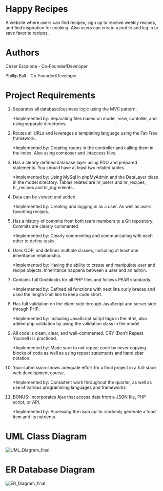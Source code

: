 # Happy Recipes
A website where users can find recipes, sign up to receive weekly recipes, and find inspiration for cooking. Also users can create a profile and log in to save favorite recipes.

# Authors
Ceser Escalona - Co-Founder/Developer

Phillip Ball - Co-Founder/Developer

# Project Requirements
1. Separates all database/business logic using the MVC pattern.

   *Implemented by: Separating files based on model, view, contoller, and using separate directories.
2. Routes all URLs and leverages a templating language using the Fat-Free framework.

   *Implemented by: Creating routes in the controller and calling them in the index. Also using composer and .htaccess files.
3. Has a clearly defined database layer using PDO and prepared statements. You should have at least two related tables.

   *Implemented by: Using MySql in phpMyAdmin and the DataLayer class in the model directory. Tables related are hr_users and hr_recipes, hr_recipes and hr_ingredients.
4. Data can be viewed and added.

   *Implemented by: Creating and logging in as a user. As well as users favoriting recipes.
5. Has a history of commits from both team members to a Git repository. Commits are clearly commented.

   *Implemented by: Clearly commenting and communicating with each other to define tasks.
6. Uses OOP, and defines multiple classes, including at least one inheritance relationship.

   *Implemented by: Having the ability to create and manipulate user and recipe objects. Inheritance happens between a user and an admin.
7. Contains full Docblocks for all PHP files and follows PEAR standards.

   *Implemented by: Defined all functions with next line curly braces and used the length limit line to keep code short.
8. Has full validation on the client side through JavaScript and server side through PHP.

   *Implemented by: Including JavaScript script tags in the html, also added php validation by using the validation class in the model.
9. All code is clean, clear, and well-commented. DRY (Don't Repeat Yourself) is practiced.

   *Implemented by: Made sure to not repeat code by never copying blocks of code as well as using repeat statements and handlebar notation.
10. Your submission shows adequate effort for a final project in a full-stack web development course.

    *Implemented by: Consistent work throughout the quarter, as well as use of various programming languages and frameworks.
11. BONUS:  Incorporates Ajax that access data from a JSON file, PHP script, or API.

    *Implemented by: Accessing the usda api to randomly generate a food item and its nutrients.

# UML Class Diagram
![UML_Diagram_final](https://user-images.githubusercontent.com/77752703/121733504-6b648b80-caa8-11eb-9b61-dfbebe11e173.png)


# ER Database Diagram
![ER_Diagram_final](https://user-images.githubusercontent.com/77752703/121733472-61db2380-caa8-11eb-8189-08681ecf90a3.png)
